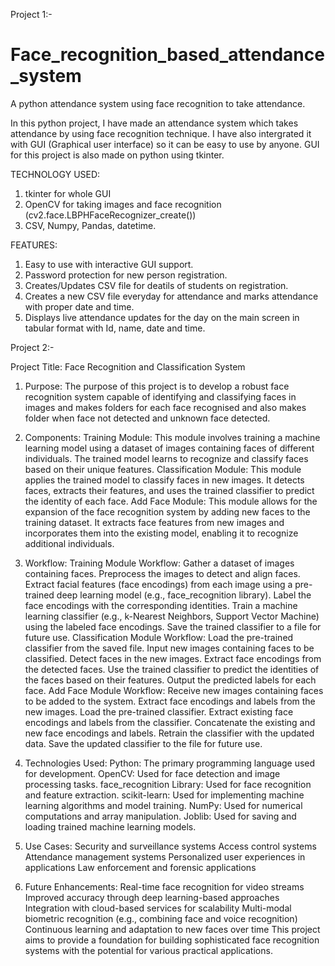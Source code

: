 Project 1:-

# Face_recognition_based_attendance_system
A python attendance system using face recognition to take attendance.

In this python project, I have made an attendance system which takes attendance by using face recognition technique. I have also intergrated it with GUI (Graphical user interface) so it can be easy to use by anyone. GUI for this project is also made on python using tkinter.

TECHNOLOGY USED:
1) tkinter for whole GUI
2) OpenCV for taking images and face recognition (cv2.face.LBPHFaceRecognizer_create())
3) CSV, Numpy, Pandas, datetime.

FEATURES:
1) Easy to use with interactive GUI support.
2) Password protection for new person registration.
3) Creates/Updates CSV file for deatils of students on registration.
4) Creates a new CSV file everyday for attendance and marks attendance with proper date and time.
5) Displays live attendance updates for the day on the main screen in tabular format with Id, name, date and time.

Project 2:-

Project Title: Face Recognition and Classification System

1. Purpose:
The purpose of this project is to develop a robust face recognition system capable of identifying and classifying faces in images and makes folders for each face recognised and also makes folder when face not detected and unknown face detected. 

2. Components:
Training Module: This module involves training a machine learning model using a dataset of images containing faces of different individuals. The trained model learns to recognize and classify faces based on their unique features.
Classification Module: This module applies the trained model to classify faces in new images. It detects faces, extracts their features, and uses the trained classifier to predict the identity of each face.
Add Face Module: This module allows for the expansion of the face recognition system by adding new faces to the training dataset. It extracts face features from new images and incorporates them into the existing model, enabling it to recognize additional individuals.

3. Workflow:
Training Module Workflow:
Gather a dataset of images containing faces.
Preprocess the images to detect and align faces.
Extract facial features (face encodings) from each image using a pre-trained deep learning model (e.g., face_recognition library).
Label the face encodings with the corresponding identities.
Train a machine learning classifier (e.g., k-Nearest Neighbors, Support Vector Machine) using the labeled face encodings.
Save the trained classifier to a file for future use.
Classification Module Workflow:
Load the pre-trained classifier from the saved file.
Input new images containing faces to be classified.
Detect faces in the new images.
Extract face encodings from the detected faces.
Use the trained classifier to predict the identities of the faces based on their features.
Output the predicted labels for each face.
Add Face Module Workflow:
Receive new images containing faces to be added to the system.
Extract face encodings and labels from the new images.
Load the pre-trained classifier.
Extract existing face encodings and labels from the classifier.
Concatenate the existing and new face encodings and labels.
Retrain the classifier with the updated data.
Save the updated classifier to the file for future use.

4. Technologies Used:
Python: The primary programming language used for development.
OpenCV: Used for face detection and image processing tasks.
face_recognition Library: Used for face recognition and feature extraction.
scikit-learn: Used for implementing machine learning algorithms and model training.
NumPy: Used for numerical computations and array manipulation.
Joblib: Used for saving and loading trained machine learning models.

5. Use Cases:
Security and surveillance systems
Access control systems
Attendance management systems
Personalized user experiences in applications
Law enforcement and forensic applications

6. Future Enhancements:
Real-time face recognition for video streams
Improved accuracy through deep learning-based approaches
Integration with cloud-based services for scalability
Multi-modal biometric recognition (e.g., combining face and voice recognition)
Continuous learning and adaptation to new faces over time
This project aims to provide a foundation for building sophisticated face recognition systems with the potential for various practical applications.